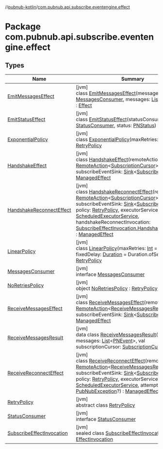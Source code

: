 //[pubnub-kotlin](../../index.md)/[com.pubnub.api.subscribe.eventengine.effect](index.md)

# Package com.pubnub.api.subscribe.eventengine.effect

## Types

| Name | Summary |
|---|---|
| [EmitMessagesEffect](-emit-messages-effect/index.md) | [jvm]<br>class [EmitMessagesEffect](-emit-messages-effect/index.md)(messagesConsumer: [MessagesConsumer](-messages-consumer/index.md), messages: [List](https://kotlinlang.org/api/latest/jvm/stdlib/kotlin.collections/-list/index.html)&lt;[PNEvent](../com.pubnub.api.models.consumer.pubsub/-p-n-event/index.md)&gt;) : [Effect](../com.pubnub.api.eventengine/-effect/index.md) |
| [EmitStatusEffect](-emit-status-effect/index.md) | [jvm]<br>class [EmitStatusEffect](-emit-status-effect/index.md)(statusConsumer: [StatusConsumer](-status-consumer/index.md), status: [PNStatus](../com.pubnub.api.models.consumer/-p-n-status/index.md)) : [Effect](../com.pubnub.api.eventengine/-effect/index.md) |
| [ExponentialPolicy](-exponential-policy/index.md) | [jvm]<br>class [ExponentialPolicy](-exponential-policy/index.md)(maxRetries: [Int](https://kotlinlang.org/api/latest/jvm/stdlib/kotlin/-int/index.html) = 5) : [RetryPolicy](-retry-policy/index.md) |
| [HandshakeEffect](-handshake-effect/index.md) | [jvm]<br>class [HandshakeEffect](-handshake-effect/index.md)(remoteAction: [RemoteAction](../com.pubnub.api.endpoints.remoteaction/-remote-action/index.md)&lt;[SubscriptionCursor](../com.pubnub.api.subscribe.eventengine.event/-subscription-cursor/index.md)&gt;, subscribeEventSink: [Sink](../com.pubnub.api.eventengine/-sink/index.md)&lt;[SubscribeEvent](../com.pubnub.api.subscribe.eventengine.event/-subscribe-event/index.md)&gt;) : [ManagedEffect](../com.pubnub.api.eventengine/-managed-effect/index.md) |
| [HandshakeReconnectEffect](-handshake-reconnect-effect/index.md) | [jvm]<br>class [HandshakeReconnectEffect](-handshake-reconnect-effect/index.md)(remoteAction: [RemoteAction](../com.pubnub.api.endpoints.remoteaction/-remote-action/index.md)&lt;[SubscriptionCursor](../com.pubnub.api.subscribe.eventengine.event/-subscription-cursor/index.md)&gt;, subscribeEventSink: [Sink](../com.pubnub.api.eventengine/-sink/index.md)&lt;[SubscribeEvent](../com.pubnub.api.subscribe.eventengine.event/-subscribe-event/index.md)&gt;, policy: [RetryPolicy](-retry-policy/index.md), executorService: [ScheduledExecutorService](https://docs.oracle.com/javase/8/docs/api/java/util/concurrent/ScheduledExecutorService.html), handshakeReconnectInvocation: [SubscribeEffectInvocation.HandshakeReconnect](-subscribe-effect-invocation/-handshake-reconnect/index.md)) : [ManagedEffect](../com.pubnub.api.eventengine/-managed-effect/index.md) |
| [LinearPolicy](-linear-policy/index.md) | [jvm]<br>class [LinearPolicy](-linear-policy/index.md)(maxRetries: [Int](https://kotlinlang.org/api/latest/jvm/stdlib/kotlin/-int/index.html) = 5, fixedDelay: [Duration](https://docs.oracle.com/javase/8/docs/api/java/time/Duration.html) = Duration.ofSeconds(3)) : [RetryPolicy](-retry-policy/index.md) |
| [MessagesConsumer](-messages-consumer/index.md) | [jvm]<br>interface [MessagesConsumer](-messages-consumer/index.md) |
| [NoRetriesPolicy](-no-retries-policy/index.md) | [jvm]<br>object [NoRetriesPolicy](-no-retries-policy/index.md) : [RetryPolicy](-retry-policy/index.md) |
| [ReceiveMessagesEffect](-receive-messages-effect/index.md) | [jvm]<br>class [ReceiveMessagesEffect](-receive-messages-effect/index.md)(remoteAction: [RemoteAction](../com.pubnub.api.endpoints.remoteaction/-remote-action/index.md)&lt;[ReceiveMessagesResult](-receive-messages-result/index.md)&gt;, subscribeEventSink: [Sink](../com.pubnub.api.eventengine/-sink/index.md)&lt;[SubscribeEvent](../com.pubnub.api.subscribe.eventengine.event/-subscribe-event/index.md)&gt;) : [ManagedEffect](../com.pubnub.api.eventengine/-managed-effect/index.md) |
| [ReceiveMessagesResult](-receive-messages-result/index.md) | [jvm]<br>data class [ReceiveMessagesResult](-receive-messages-result/index.md)(val messages: [List](https://kotlinlang.org/api/latest/jvm/stdlib/kotlin.collections/-list/index.html)&lt;[PNEvent](../com.pubnub.api.models.consumer.pubsub/-p-n-event/index.md)&gt;, val subscriptionCursor: [SubscriptionCursor](../com.pubnub.api.subscribe.eventengine.event/-subscription-cursor/index.md)) |
| [ReceiveReconnectEffect](-receive-reconnect-effect/index.md) | [jvm]<br>class [ReceiveReconnectEffect](-receive-reconnect-effect/index.md)(remoteAction: [RemoteAction](../com.pubnub.api.endpoints.remoteaction/-remote-action/index.md)&lt;[ReceiveMessagesResult](-receive-messages-result/index.md)&gt;, subscribeEventSink: [Sink](../com.pubnub.api.eventengine/-sink/index.md)&lt;[SubscribeEvent](../com.pubnub.api.subscribe.eventengine.event/-subscribe-event/index.md)&gt;, policy: [RetryPolicy](-retry-policy/index.md), executorService: [ScheduledExecutorService](https://docs.oracle.com/javase/8/docs/api/java/util/concurrent/ScheduledExecutorService.html), attempts: [Int](https://kotlinlang.org/api/latest/jvm/stdlib/kotlin/-int/index.html), reason: [PubNubException](../com.pubnub.api/-pub-nub-exception/index.md)?) : [ManagedEffect](../com.pubnub.api.eventengine/-managed-effect/index.md) |
| [RetryPolicy](-retry-policy/index.md) | [jvm]<br>abstract class [RetryPolicy](-retry-policy/index.md) |
| [StatusConsumer](-status-consumer/index.md) | [jvm]<br>interface [StatusConsumer](-status-consumer/index.md) |
| [SubscribeEffectInvocation](-subscribe-effect-invocation/index.md) | [jvm]<br>sealed class [SubscribeEffectInvocation](-subscribe-effect-invocation/index.md) : [EffectInvocation](../com.pubnub.api.eventengine/-effect-invocation/index.md) |
